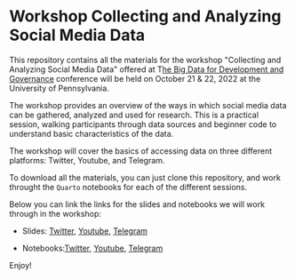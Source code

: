 # Workshop Collecting and Analyzing Social Media Data


This repository contains all the materials for the workshop "Collecting and Analyzing Social Media Data" offered at T[he Big Data for Development and Governance](https://web.sas.upenn.edu/mlp-devlab/big-data-for-development-and-governance/) conference will be held on October 21 & 22, 2022 at the University of Pennsylvania. 

The workshop provides an overview of the ways in which social media data can be gathered, analyzed and used for research. This is a practical session, walking participants through data sources and beginner code to understand basic characteristics of the data.

The workshop will cover the basics of accessing data on three different platforms: Twitter, Youtube, and Telegram. 

To download all the materials, you can just clone this repository, and work throught the `Quarto` notebooks for each of the different sessions. 

Below you can link the links for the slides and notebooks we will work through in the workshop:


- Slides: [Twitter](https://tiagoventura.github.io/workshop_big_data_conference/presentation_workshop_twitter.html), [Youtube](https://tiagoventura.github.io/workshop_big_data_conference/presentation_workshop_youtube.html), [Telegram](https://tiagoventura.github.io/workshop_big_data_conference/presentation_workshop_telegram.html)

- Notebooks:[Twitter](https://tiagoventura.github.io/workshop_big_data_conference/notebook_twitter.html), [Youtube](https://tiagoventura.github.io/workshop_big_data_conference/notebook_youtube.html), [Telegram](https://tiagoventura.github.io/workshop_big_data_conference/notebook_telegram.html)


Enjoy!




